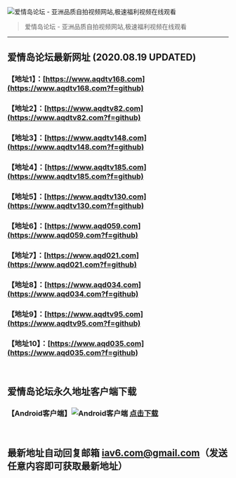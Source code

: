 ![爱情岛论坛 - 亚洲品质自拍视频网站,极速福利视频在线观看](http://ww1.sinaimg.cn/large/007drMcOgy1g5i6x3ua0xj30eg0393yo.jpg)
> 爱情岛论坛 - 亚洲品质自拍视频网站,极速福利视频在线观看

---

## 爱情岛论坛最新网址 (2020.08.19 UPDATED)
### 【地址1】：[https://www.aqdtv168.com](https://www.aqdtv168.com?f=github)
### 【地址2】：[https://www.aqdtv82.com](https://www.aqdtv82.com?f=github)
### 【地址3】：[https://www.aqdtv148.com](https://www.aqdtv148.com?f=github)
### 【地址4】：[https://www.aqdtv185.com](https://www.aqdtv185.com?f=github)
### 【地址5】：[https://www.aqdtv130.com](https://www.aqdtv130.com?f=github)
### 【地址6】：[https://www.aqd059.com](https://www.aqd059.com?f=github)
### 【地址7】：[https://www.aqd021.com](https://www.aqd021.com?f=github)
### 【地址8】：[https://www.aqd034.com](https://www.aqd034.com?f=github)
### 【地址9】：[https://www.aqdtv95.com](https://www.aqdtv95.com?f=github)
### 【地址10】：[https://www.aqd035.com](https://www.aqd035.com?f=github)
<br>

## 爱情岛论坛永久地址客户端下载
### 【Android客户端】![Android客户端](https://ww1.sinaimg.cn/large/007drMcOgy1fzljgv278jj300f00ia9t.jpg) [点击下载](https://cdn.jinfu.love/app/aqdlt_android_0828.apk)

<br>

## 最新地址自动回复邮箱 [iav6.com@gmail.com](mailto:iav6.com@gmail.com)（发送任意内容即可获取最新地址）
